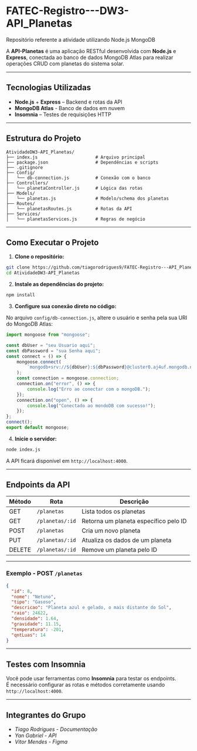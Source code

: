 # FATEC-Registro---DW3-API_Planetas
Repositório referente a atividade utilizando Node.js MongoDB

A **API-Planetas** é uma aplicação RESTful desenvolvida com **Node.js** e **Express**, conectada ao banco de dados MongoDB Atlas para realizar operações CRUD com planetas do sistema solar.

---

## Tecnologias Utilizadas

- **Node.js** + **Express** – Backend e rotas da API  
- **MongoDB Atlas** - Banco de dados em nuvem 
- **Insomnia** – Testes de requisições HTTP  

---

## Estrutura do Projeto

```
AtividadeDW3-API_Planetas/
├── index.js                      # Arquivo principal
├── package.json                  # Dependências e scripts
├── .gitignore
├── Config/
│   └── db-connection.js          # Conexão com o banco 
├── Controllers/
│   └── planetaController.js      # Lógica das rotas
├── Models/
│   └── planetas.js               # Modelo/schema dos planetas
├── Routes/
│   └── planetasRoutes.js         # Rotas da API
├── Services/
│   └── planetasServices.js       # Regras de negócio
```

---

## Como Executar o Projeto

1. **Clone o repositório:**

```bash
git clone https://github.com/tiagorodrigues9/FATEC-Registro---API_Planetas
cd AtividadeDW3-API_Planetas
```

2. **Instale as dependências do projeto:**

```bash
npm install
```

3. **Configure sua conexão direto no código:**

No arquivo `config/db-connection.js`, altere o usuário e senha pela sua URI do MongoDB Atlas:

```js
import mongoose from "mongoose";

const dbUser = "seu Usuario aqui";
const dbPassword = "sua Senha aqui";
const connect = () => {
    mongoose.connect(
        `mongodb+srv://${dbUser}:${dbPassword}@cluster0.aj4uf.mongodb.net/api-planetas?retryWrites=true&w=majority&appName=Cluster0`
    );
    const connection = mongoose.connection;
    connection.on("error", () => {
        console.log("Erro ao conectar com o mongoDB.");
    });
    connection.on("open", () => {
        console.log("Conectado ao mondoDB com sucesso!");
    });
};
connect();
export default mongoose;
```

4. **Inicie o servidor:**

```bash
node index.js
```

A API ficará disponível em `http://localhost:4000`.

---

## Endpoints da API

| Método | Rota              | Descrição                                 |
|--------|-------------------|-------------------------------------------|
| GET    | `/planetas`       | Lista todos os planetas                   |
| GET    | `/planetas/:id`   | Retorna um planeta específico pelo ID     |
| POST   | `/planetas`       | Cria um novo planeta                      |
| PUT    | `/planetas/:id`   | Atualiza os dados de um planeta           |
| DELETE | `/planetas/:id`   | Remove um planeta pelo ID                 |

---

### Exemplo - POST `/planetas`

```json
{
  "id": 8,
  "nome": "Netuno",
  "tipo": "Gasoso",
  "descricao": "Planeta azul e gelado, o mais distante do Sol",
  "raio": 24622,
  "densidade": 1.64,
  "gravidade": 11.15,
  "temperatura": -201,
  "qntLuas": 14
}
```

---

## Testes com Insomnia 

Você pode usar ferramentas como **Insomnia** para testar os endpoints.  
É necessário configurar as rotas e métodos corretamente usando `http://localhost:4000`.

---

## Integrantes do Grupo

- *Tiago Rodrigues - Documentação*  
- *Yan Gabriel - API*
- *Vitor Mendes - Figma*  
